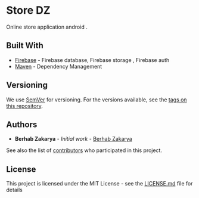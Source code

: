 # Store DZ

Online store application android .


## Built With

* [Firebase](https://firebase.google.com/) - Firebase database, Firebase storage , Firebase auth
* [Maven](https://maven.apache.org/) - Dependency Management

## Versioning

We use [SemVer](http://semver.org/) for versioning. For the versions available, see the [tags on this repository](https://github.com/your/project/tags). 

## Authors

* **Berhab Zakarya** - *Initial work* - [Berhab Zakarya](https://github.com/berhabzakarya)

See also the list of [contributors](https://github.com/berhabzakarya) who participated in this project.

## License

This project is licensed under the MIT License - see the [LICENSE.md](LICENSE.md) file for details


